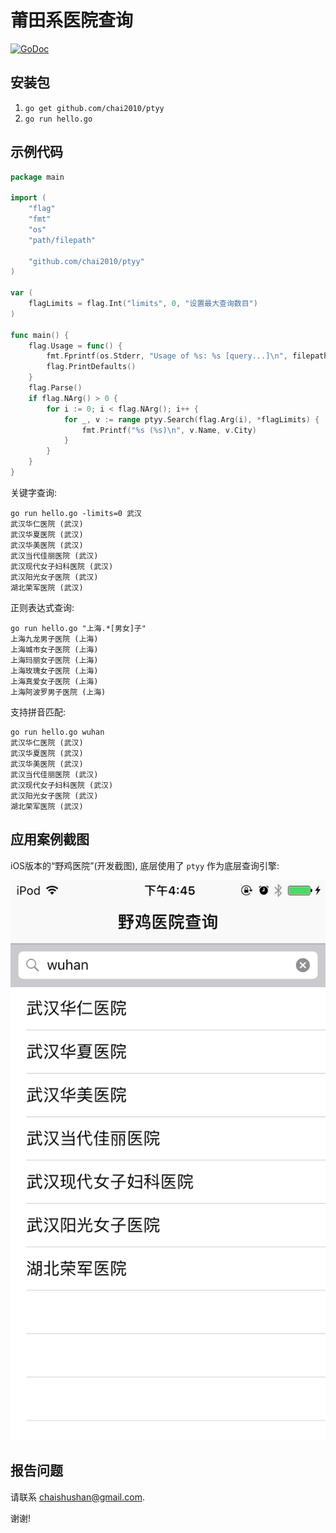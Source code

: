 # 莆田系医院查询

[![GoDoc](https://godoc.org/github.com/chai2010/ptyy?status.svg)](https://godoc.org/github.com/chai2010/ptyy)

## 安装包

1. `go get github.com/chai2010/ptyy`
2. `go run hello.go`

## 示例代码

```Go
package main

import (
	"flag"
	"fmt"
	"os"
	"path/filepath"

	"github.com/chai2010/ptyy"
)

var (
	flagLimits = flag.Int("limits", 0, "设置最大查询数目")
)

func main() {
	flag.Usage = func() {
		fmt.Fprintf(os.Stderr, "Usage of %s: %s [query...]\n", filepath.Base(os.Args[0]), filepath.Base(os.Args[0]))
		flag.PrintDefaults()
	}
	flag.Parse()
	if flag.NArg() > 0 {
		for i := 0; i < flag.NArg(); i++ {
			for _, v := range ptyy.Search(flag.Arg(i), *flagLimits) {
				fmt.Printf("%s (%s)\n", v.Name, v.City)
			}
		}
	}
}
```

关键字查询:

```
go run hello.go -limits=0 武汉
武汉华仁医院 (武汉)
武汉华夏医院 (武汉)
武汉华美医院 (武汉)
武汉当代佳丽医院 (武汉)
武汉现代女子妇科医院 (武汉)
武汉阳光女子医院 (武汉)
湖北荣军医院 (武汉)
```

正则表达式查询:

```
go run hello.go "上海.*[男女]子"
上海九龙男子医院 (上海)
上海城市女子医院 (上海)
上海玛丽女子医院 (上海)
上海玫瑰女子医院 (上海)
上海真爱女子医院 (上海)
上海阿波罗男子医院 (上海)
```

支持拼音匹配:

```
go run hello.go wuhan
武汉华仁医院 (武汉)
武汉华夏医院 (武汉)
武汉华美医院 (武汉)
武汉当代佳丽医院 (武汉)
武汉现代女子妇科医院 (武汉)
武汉阳光女子医院 (武汉)
湖北荣军医院 (武汉)
```

## 应用案例截图

iOS版本的“野鸡医院”(开发截图), 底层使用了 `ptyy` 作为底层查询引擎:

![](./screenshots/yjyy-ios.png)

## 报告问题

请联系 <chaishushan@gmail.com>.

谢谢!
